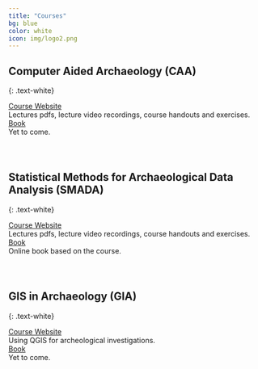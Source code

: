 ```yaml
---
title: "Courses"
bg: blue
color: white
icon: img/logo2.png
---
```


## Computer Aided Archaeology (CAA)
{: .text-white}

<div id="coursescontainer">
<div id="coursesbox">
<a class="boxlinks"  href="https://martinhinz.github.io/ca_hs_2019">Course Website</a><br>
Lectures pdfs, lecture video recordings, course handouts and exercises.
</div>
<div id="coursesbox">
<a class="boxlinks" href="">Book</a><br>
Yet to come.<br>
</div>
</div>

<div style="padding: 20px"></div>


## Statistical Methods for Archaeological Data Analysis (SMADA)
{: .text-white}

<div id="coursescontainer">
<div id="coursesbox">
<a class="boxlinks"  href="https://martinhinz.github.io/smada2021">Course Website</a><br>
Lectures pdfs, lecture video recordings, course handouts and exercises.
</div>
<div id="coursesbox">
<a class="boxlinks" href="https://martinhinz.github.io/smada2021/book/preface.html">Book</a><br>
Online book based on the course.<br>
</div>
</div>

<div style="padding: 20px"></div>

## GIS in Archaeology (GIA)
{: .text-white}

<div id="coursescontainer">
<div id="coursesbox">
<a class="boxlinks" href="https://martinhinz.github.io/gia_hs_2020">Course Website</a><br>
Using QGIS for archeological investigations.
</div>
<div id="coursesbox">
<a class="boxlinks" href="">Book</a><br>
Yet to come.<br>
</div>
</div>
